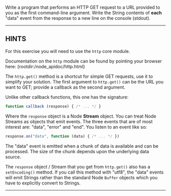 Write a program that performs an HTTP GET request to a URL provided to you as the first command-line argument. Write the String contents of **each** "data" event from the response to a new line on the console (stdout).

----------------------------------------------------------------------
## HINTS

For this exercise you will need to use the `http` core module.

Documentation on the `http` module can be found by pointing your browser here:
  {rootdir:/node_apidoc/http.html}

The `http.get()` method is a shortcut for simple GET requests, use it to simplify your solution. The first argument to `http.get()` can be the URL you want to GET; provide a callback as the second argument.

Unlike other callback functions, this one has the signature:

```js
function callback (response) { /* ... */ }
```

Where the `response` object is a Node **Stream** object. You can treat Node Streams as objects that emit events. The three events that are of most interest are: "data", "error" and "end". You listen to an event like so:

```js
response.on("data", function (data) { /* ... */ })
```

The "data" event is emitted when a chunk of data is available and can be processed. The size of the chunk depends upon the underlying data source.

The `response` object / Stream that you get from `http.get()` also has a `setEncoding()` method. If you call this method with "utf8", the "data" events will emit Strings rather than the standard Node `Buffer` objects which you have to explicitly convert to Strings.

----------------------------------------------------------------------